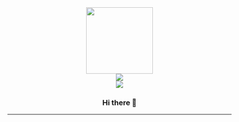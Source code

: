 <div align="center">
  <img src="https://static.thenounproject.com/png/3843527-200.png" width="150" height="150"/>
  <div>
  <a href="https://www.linkedin.com/in/kristerlooga/"><img src="https://img.shields.io/badge/LinkedIn-blue?logo=linkedin&logoColor=white&style=for-the-badge"/></a>
      <address><a href="mailto:looga.krister@gmail.com"><img src="https://img.shields.io/badge/Gmail-D14836?style=for-the-badge&logo=gmail&logoColor=white"/></a></address>
    </div>
  <img src="https://komarev.com/ghpvc/?KristerL&style=flat-square&color=blue" alt=""/>
  
### Hi there 👋
</div>

---

